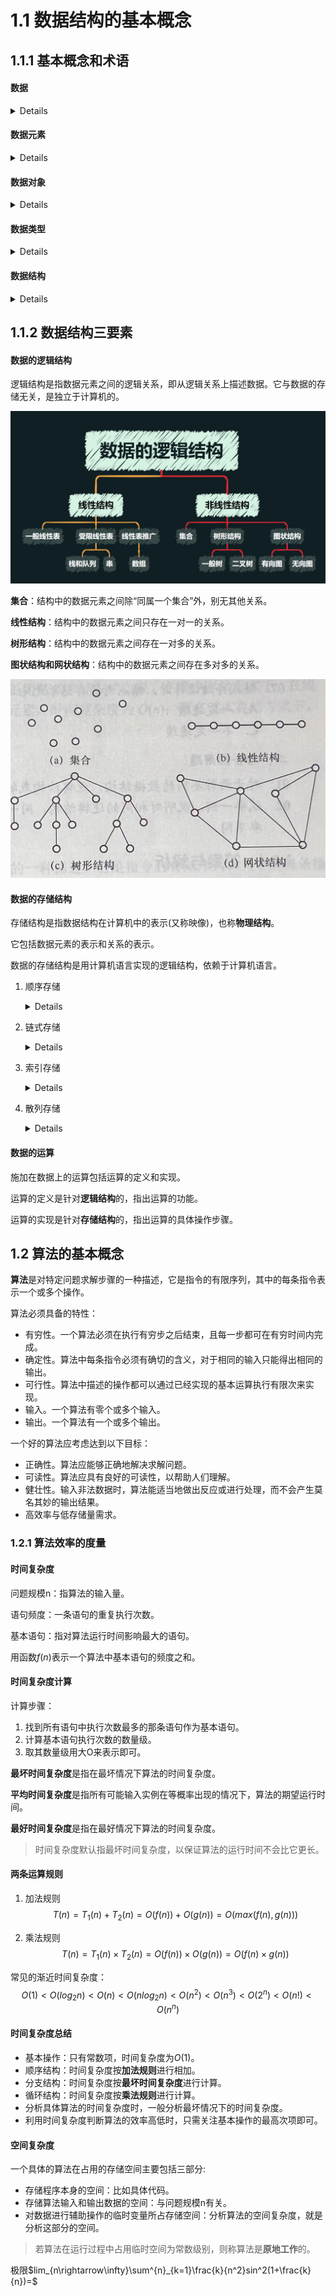 # 1.1 数据结构的基本概念

## 1.1.1 基本概念和术语

#### 数据

<details>
- 数据是信息的再提，是描述客观事物属性的数、字符及所有能输入到计算机中并被计算机程序识别和处理的符号的集合。<br>
- 数据是计算机程序加工的原料。
</details>

#### 数据元素

<details>
- 数据元素是数据的基本单位，通常作为一个整体进行考虑和处理。<br>
- 一个数据元素可由若干数据项组成，数据项是构成数据元素的不可分割的最小单位。
</details>

#### 数据对象

<details>
- 数据对象是具有相同性质的数据元素的集合，是数据的一个子集。
</details>

#### 数据类型

<details>
	- 数据类型是一个值的集合和定义在此集合上的一组操作的总称。<br>
    1. 原子类型。其值不可再分的数据类型。<br>
    2. 结构类型。妻子可以再分解为若干成分的数据类型。<br>
    3. 抽象数据类型。抽象数据组织及与之相关的操作。<br>
</details>

#### 数据结构

<details>
	- 数据结构是相互之间存在一种或多种特定关系的数据元素的集合。<br>
    - 数据元素不是孤立存在的，他们之间存在某种关系——<b>结构</b>。<br>
    - 数据结构包括三方面的内容：<b>逻辑结构</b>、<b>存储结构</b>、<b>数据的运算</b>。<br>
    - 一个算法的设计取决于所选定的逻辑结构，而算法的实现依赖于所采用的存储结构。
</details>

## 1.1.2 数据结构三要素

#### 数据的逻辑结构

逻辑结构是指数据元素之间的逻辑关系，即从逻辑关系上描述数据。它与数据的存储无关，是独立于计算机的。

![image-20230315165944450](./assets/image-20230315165944450.png)

**集合**：结构中的数据元素之间除“同属一个集合”外，别无其他关系。

**线性结构**：结构中的数据元素之间只存在一对一的关系。

**树形结构**：结构中的数据元素之间存在一对多的关系。

**图状结构和网状结构**：结构中的数据元素之间存在多对多的关系。

<img src="./assets/1c851e9774594a9caf78d550fa29403.jpg" alt="1c851e9774594a9caf78d550fa29403" style="zoom: 50%;" />

#### 数据的存储结构

存储结构是指数据结构在计算机中的表示(又称映像)，也称**物理结构**。

它包括数据元素的表示和关系的表示。

数据的存储结构是用计算机语言实现的逻辑结构，依赖于计算机语言。

1. 顺序存储

   <details>
       - 把逻辑上相邻的元素存储在物理位置上也相邻的存储单元中，元素之间的关系由存储单元的邻接关系来体现。<br>
       - 优点：可以实现随机存取，每个元素占用最少的存储空间。
       <br>
       - 缺点：只能使用相邻的一整块存储单元，因此可能产生较多的外部碎片。
   </details>

2. 链式存储

   <details>
       - 不要求逻辑上相邻的元素在物理位置上也相邻，借助指示存储地址的指针来表示元素之间的逻辑关系。<br>
       - 优点：不会出现碎片现象，能充分利用所有存储单元。
       <br>
       - 缺点：每个元素因存储指针而占用额外的存储空间，且只能实现顺序存取。
   </details>

3. 索引存储

   <details>
       - 在存储元素信息的同时，还建立附加的索引表。<br>
       - 索引表中的每项称为<b>索引项</b>，索引项的一般形式是<code>&lt;关键字，地址&gt;</code>。<br>
       - 优点：检索速度快。<br>
       - 缺点：附加的索引表额外占用存储空间。增加和删除数据时要修改索引表，会花费比较多的时间。
   </details>

4. 散列存储

   <details>
       - 根据元素的关键字直接计算出该元素的存储地址，也称<b>哈希存储</b>。
       <br>
       - 优点：检索、增加和删除结点的操作都很快。<br>
       - 缺点：若散列函数不好，元素存储单元可能会出现冲突，解决冲突会增加时间和空间开销。
   </details>

#### 数据的运算

施加在数据上的运算包括运算的定义和实现。

运算的定义是针对**逻辑结构**的，指出运算的功能。

运算的实现是针对**存储结构**的，指出运算的具体操作步骤。

## 1.2 算法的基本概念

**算法**是对特定问题求解步骤的一种描述，它是指令的有限序列，其中的每条指令表示一个或多个操作。

算法必须具备的特性：

- 有穷性。一个算法必须在执行有穷步之后结束，且每一步都可在有穷时间内完成。
- 确定性。算法中每条指令必须有确切的含义，对于相同的输入只能得出相同的输出。
- 可行性。算法中描述的操作都可以通过已经实现的基本运算执行有限次来实现。
- 输入。一个算法有零个或多个输入。
- 输出。一个算法有一个或多个输出。

一个好的算法应考虑达到以下目标：

- 正确性。算法应能够正确地解决求解问题。
- 可读性。算法应具有良好的可读性，以帮助人们理解。
- 健壮性。输入非法数据时，算法能适当地做出反应或进行处理，而不会产生莫名其妙的输出结果。
- 高效率与低存储量需求。

### 1.2.1 算法效率的度量

#### 时间复杂度

问题规模n：指算法的输入量。

语句频度：一条语句的重复执行次数。

基本语句：指对算法运行时间影响最大的语句。

用函数$f(n)$表示一个算法中基本语句的频度之和。

#### 时间复杂度计算

计算步骤：

1. 找到所有语句中执行次数最多的那条语句作为基本语句。
2. 计算基本语句执行次数的数量级。
3. 取其数量级用大O来表示即可。

**最坏时间复杂度**是指在最坏情况下算法的时间复杂度。

**平均时间复杂度**是指所有可能输入实例在等概率出现的情况下，算法的期望运行时间。

**最好时间复杂度**是指在最好情况下算法的时间复杂度。

> 时间复杂度默认指最坏时间复杂度，以保证算法的运行时间不会比它更长。

#### 两条运算规则

1. 加法规则
   $$
   T(n) = T_1(n) + T_2(n) = O(f(n))+O(g(n))=O(max(f(n), g(n)))
   $$

2. 乘法规则
   $$
   T(n) = T_1(n)\times T_2(n) = O(f(n))\times O(g(n)) = O(f(n)\times g(n))
   $$

常见的渐近时间复杂度：
$$
O(1)<O(log_2n)<O(n)<O(nlog_2n)<O(n^2)<O(n^3)<O(2^n)<O(n!)<O(n^n)
$$

#### 时间复杂度总结

- 基本操作：只有常数项，时间复杂度为$O(1)$。
- 顺序结构：时间复杂度按**加法规则**进行相加。
- 分支结构：时间复杂度按**最坏时间复杂度**进行计算。
- 循环结构：时间复杂度按**乘法规则**进行计算。
- 分析具体算法的时间复杂度时，一般分析最坏情况下的时间复杂度。
- 利用时间复杂度判断算法的效率高低时，只需关注基本操作的最高次项即可。

#### 空间复杂度

一个具体的算法在占用的存储空间主要包括三部分:

- 存储程序本身的空间：比如具体代码。
- 存储算法输入和输出数据的空间：与问题规模n有关。
- 对数据进行辅助操作的临时变量所占存储空间：分析算法的空间复杂度，就是分析这部分的空间。

> 若算法在运行过程中占用临时空间为常数级别，则称算法是**原地工作**的。

极限$lim_{n\rightarrow\infty}\sum^{n}_{k=1}\frac{k}{n^2}sin^2(1+\frac{k}{n})=$

